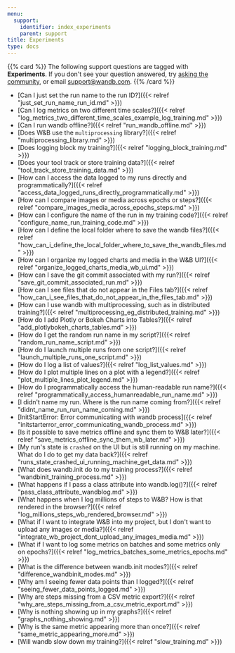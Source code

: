 ```yaml
---
menu:
  support:
    identifier: index_experiments
    parent: support
title: Experiments
type: docs
---
```


{{% card %}}
The following support questions are tagged with <b>Experiments</b>. If you don't see 
your question answered, try [asking the community](https://community.wandb.ai/), 
or email [support@wandb.com](mailto:support@wandb.com).
{{% /card %}}

- [Can I just set the run name to the run ID?]({{< relref "just_set_run_name_run_id.md" >}})
- [Can I log metrics on two different time scales?]({{< relref "log_metrics_two_different_time_scales_example_log_training.md" >}})
- [Can I run wandb offline?]({{< relref "run_wandb_offline.md" >}})
- [Does W&B use the `multiprocessing` library?]({{< relref "multiprocessing_library.md" >}})
- [Does logging block my training?]({{< relref "logging_block_training.md" >}})
- [Does your tool track or store training data?]({{< relref "tool_track_store_training_data.md" >}})
- [How can I access the data logged to my runs directly and programmatically?]({{< relref "access_data_logged_runs_directly_programmatically.md" >}})
- [How can I compare images or media across epochs or steps?]({{< relref "compare_images_media_across_epochs_steps.md" >}})
- [How can I configure the name of the run in my training code?]({{< relref "configure_name_run_training_code.md" >}})
- [How can I define the local folder where to save the wandb files?]({{< relref "how_can_i_define_the_local_folder_where_to_save_the_wandb_files.md" >}})
- [How can I organize my logged charts and media in the W&B UI?]({{< relref "organize_logged_charts_media_wb_ui.md" >}})
- [How can I save the git commit associated with my run?]({{< relref "save_git_commit_associated_run.md" >}})
- [How can I see files that do not appear in the Files tab?]({{< relref "how_can_i_see_files_that_do_not_appear_in_the_files_tab.md" >}})
- [How can I use wandb with multiprocessing, such as in distributed training?]({{< relref "multiprocessing_eg_distributed_training.md" >}})
- [How do I add Plotly or Bokeh Charts into Tables?]({{< relref "add_plotlybokeh_charts_tables.md" >}})
- [How do I get the random run name in my script?]({{< relref "random_run_name_script.md" >}})
- [How do I launch multiple runs from one script?]({{< relref "launch_multiple_runs_one_script.md" >}})
- [How do I log a list of values?]({{< relref "log_list_values.md" >}})
- [How do I plot multiple lines on a plot with a legend?]({{< relref "plot_multiple_lines_plot_legend.md" >}})
- [How do I programmatically access the human-readable run name?]({{< relref "programmatically_access_humanreadable_run_name.md" >}})
- [I didn't name my run. Where is the run name coming from?]({{< relref "didnt_name_run_run_name_coming.md" >}})
- [InitStartError: Error communicating with wandb process]({{< relref "initstarterror_error_communicating_wandb_process.md" >}})
- [Is it possible to save metrics offline and sync them to W&B later?]({{< relref "save_metrics_offline_sync_them_wb_later.md" >}})
- [My run's state is `crashed` on the UI but is still running on my machine. What do I do to get my data back?]({{< relref "runs_state_crashed_ui_running_machine_get_data.md" >}})
- [What does wandb.init do to my training process?]({{< relref "wandbinit_training_process.md" >}})
- [What happens if I pass a class attribute into wandb.log()?]({{< relref "pass_class_attribute_wandblog.md" >}})
- [What happens when I log millions of steps to W&B? How is that rendered in the browser?]({{< relref "log_millions_steps_wb_rendered_browser.md" >}})
- [What if I want to integrate W&B into my project, but I don't want to upload any images or media?]({{< relref "integrate_wb_project_dont_upload_any_images_media.md" >}})
- [What if I want to log some metrics on batches and some metrics only on epochs?]({{< relref "log_metrics_batches_some_metrics_epochs.md" >}})
- [What is the difference between wandb.init modes?]({{< relref "difference_wandbinit_modes.md" >}})
- [Why am I seeing fewer data points than I logged?]({{< relref "seeing_fewer_data_points_logged.md" >}})
- [Why are steps missing from a CSV metric export?]({{< relref "why_are_steps_missing_from_a_csv_metric_export.md" >}})
- [Why is nothing showing up in my graphs?]({{< relref "graphs_nothing_showing.md" >}})
- [Why is the same metric appearing more than once?]({{< relref "same_metric_appearing_more.md" >}})
- [Will wandb slow down my training?]({{< relref "slow_training.md" >}})